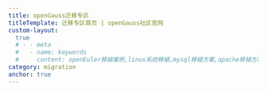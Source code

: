 ```yaml
---
title: openGauss迁移专区
titleTemplate: 迁移专区首页 | openGauss社区官网
custom-layout:
  true
  # - - meta
  #   - name: keywords
  #     content: openEuler移植案例,linux系统移植,mysql移植方案,apache移植方案,nginx移植方案,mysql数据迁移工具
category: migration
anchor: true
---
```


<script setup lang="ts">
  import TheMigrationPortal from "@/views/migration/portal/TheMigrationPortal.vue"
</script>

<TheMigrationPortal />
